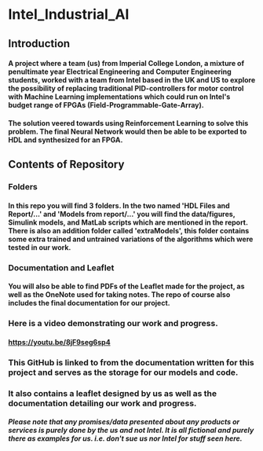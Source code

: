 # Intel_Industrial_AI


## Introduction
#### A project where a team (us) from Imperial College London, a mixture of penultimate year Electrical Engineering and Computer Engineering students, worked with a team from Intel based in the UK and US to explore the possibility of replacing traditional PID-controllers for motor control with Machine Learning implementations which could run on Intel's budget range of FPGAs (Field-Programmable-Gate-Array).
#### The solution veered towards using Reinforcement Learning to solve this problem. The final Neural Network would then be able to be exported to HDL and synthesized for an FPGA.

## Contents of Repository
### Folders
#### In this repo you will find 3 folders. In the two named 'HDL Files and Report/...' and 'Models from report/...' you will find the data/figures, Simulink models, and MatLab scripts which are mentioned in the report. There is also an addition folder called 'extraModels', this folder contains some extra trained and untrained variations of the algorithms which were tested in our work.
### Documentation and Leaflet
#### You will also be able to find PDFs of the Leaflet made for the project, as well as the OneNote used for taking notes. The repo of course also includes the final documentation for our project.

### Here is a video demonstrating our work and progress.
#### https://youtu.be/8jF9seg6sp4


### This GitHub is linked to from the documentation written for this project and serves as the storage for our models and code.

### It also contains a leaflet designed by us as well as the documentation detailing our work and progress.
##### Please note that any promises/data presented about any products or services is purely done by the us and not Intel. It is all fictional and purely there as examples for us. i.e. don't sue us nor Intel for stuff seen here.
